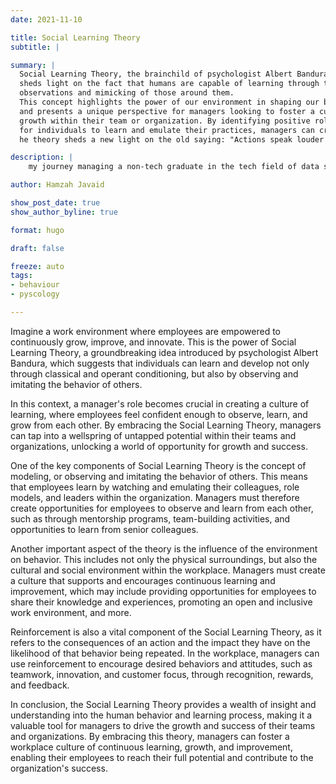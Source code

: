 ```yaml
---
date: 2021-11-10

title: Social Learning Theory
subtitle: |

summary: |
  Social Learning Theory, the brainchild of psychologist Albert Bandura, 
  sheds light on the fact that humans are capable of learning through the 
  observations and mimicking of those around them. 
  This concept highlights the power of our environment in shaping our behaviors and attitudes, 
  and presents a unique perspective for managers looking to foster a culture of excellence and 
  growth within their team or organization. By identifying positive role models and providing opportunities 
  for individuals to learn and emulate their practices, managers can create a thriving learning environment that drives success. T
  he theory sheds a new light on the old saying: "Actions speak louder than words."

description: |
    my journey managing a non-tech graduate in the tech field of data science.

author: Hamzah Javaid

show_post_date: true
show_author_byline: true

format: hugo

draft: false

freeze: auto
tags:
- behaviour
- pyscology

---
```


Imagine a work environment where employees are empowered to continuously grow, improve, and innovate.
This is the power of Social Learning Theory, a groundbreaking idea introduced by psychologist Albert Bandura, 
which suggests that individuals can learn and develop not only through classical and operant conditioning, 
but also by observing and imitating the behavior of others.

In this context, a manager's role becomes crucial in creating a culture of learning, where employees feel confident enough to observe,
learn, and grow from each other. By embracing the Social Learning Theory, managers can tap into a wellspring of untapped potential within
their teams and organizations, unlocking a world of opportunity for growth and success.

One of the key components of Social Learning Theory is the concept of modeling, or observing and imitating the behavior of others.
This means that employees learn by watching and emulating their colleagues, role models, and leaders within the organization. 
Managers must therefore create opportunities for employees to observe and learn from each other, such as through mentorship programs,
team-building activities, and opportunities to learn from senior colleagues.

Another important aspect of the theory is the influence of the environment on behavior. 
This includes not only the physical surroundings, but also the cultural and social environment within the workplace. 
Managers must create a culture that supports and encourages continuous learning and improvement, which may include providing opportunities
for employees to share their knowledge and experiences, promoting an open and inclusive work environment, and more.

Reinforcement is also a vital component of the Social Learning Theory, as it refers to the consequences of an action and the impact they 
have on the likelihood of that behavior being repeated. In the workplace, managers can use reinforcement to encourage desired behaviors and attitudes,
such as teamwork, innovation, and customer focus, through recognition, rewards, and feedback.

In conclusion, the Social Learning Theory provides a wealth of insight and understanding into the human behavior and learning process, 
making it a valuable tool for managers to drive the growth and success of their teams and organizations. 
By embracing this theory, managers can foster a workplace culture of continuous learning, growth, and improvement, 
enabling their employees to reach their full potential and contribute to the organization's success.

